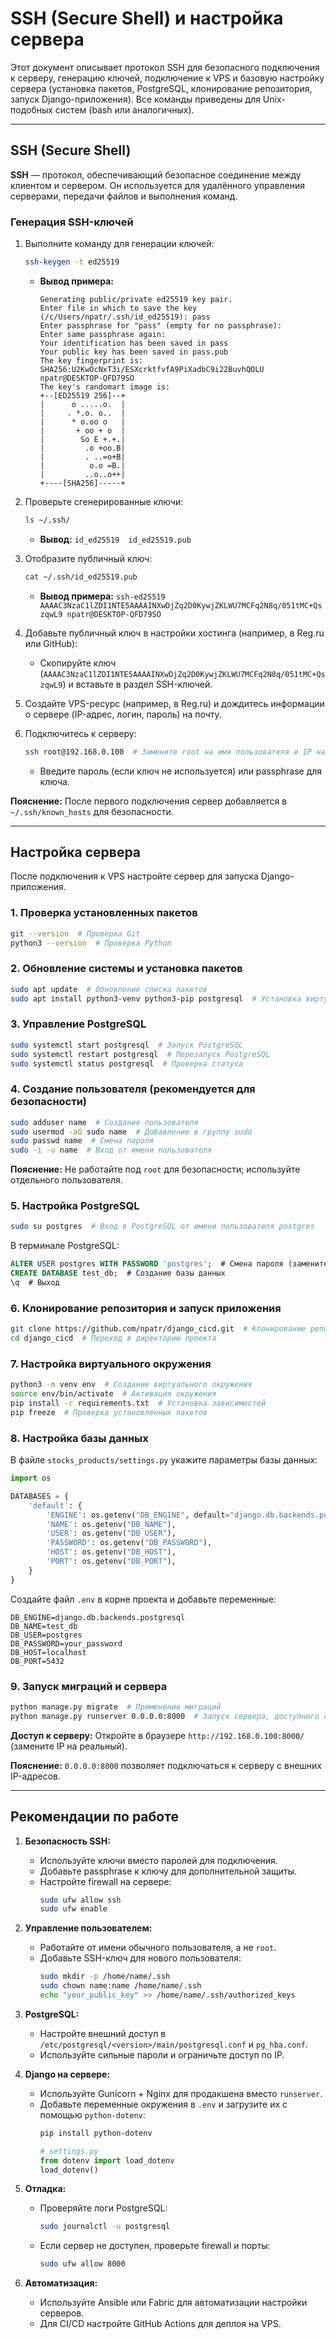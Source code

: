 # SSH (Secure Shell) и настройка сервера

Этот документ описывает протокол SSH для безопасного подключения к серверу, генерацию ключей, подключение к VPS и базовую настройку сервера (установка пакетов, PostgreSQL, клонирование репозитория, запуск Django-приложения). Все команды приведены для Unix-подобных систем (bash или аналогичных).

---

## SSH (Secure Shell)

**SSH** — протокол, обеспечивающий безопасное соединение между клиентом и сервером. Он используется для удалённого управления серверами, передачи файлов и выполнения команд.

### Генерация SSH-ключей

1. Выполните команду для генерации ключей:
   ```bash
   ssh-keygen -t ed25519
   ```
   - **Вывод примера:**
     ```
     Generating public/private ed25519 key pair.
     Enter file in which to save the key (/c/Users/npatr/.ssh/id_ed25519): pass
     Enter passphrase for "pass" (empty for no passphrase):
     Enter same passphrase again:
     Your identification has been saved in pass
     Your public key has been saved in pass.pub
     The key fingerprint is:
     SHA256:U2KwOcNxT3i/ESXcrktfvfA9PiXadbC9i22BuvhQOLU npatr@DESKTOP-QFD79SO
     The key's randomart image is:
     +--[ED25519 256]--+
     |      o .....o.  |
     |     . *.o. o..  |
     |      * o.oo o   |
     |       + oo + o  |
     |        So E +.+.|
     |         .o +oo.B|
     |         . ..=o+B|
     |          o.o =B.|
     |         ..o..o++|
     +----[SHA256]-----+
     ```

2. Проверьте сгенерированные ключи:
   ```bash
   ls ~/.ssh/
   ```
   - **Вывод:** `id_ed25519  id_ed25519.pub`

3. Отобразите публичный ключ:
   ```bash
   cat ~/.ssh/id_ed25519.pub
   ```
   - **Вывод примера:** `ssh-ed25519 AAAAC3NzaC1lZDI1NTE5AAAAINXwDjZq2D0KywjZKLWU7MCFq2N8q/051tMC+QszqwL9 npatr@DESKTOP-QFD79SO`

4. Добавьте публичный ключ в настройки хостинга (например, в Reg.ru или GitHub):
   - Скопируйте ключ (`AAAAC3NzaC1lZDI1NTE5AAAAINXwDjZq2D0KywjZKLWU7MCFq2N8q/051tMC+QszqwL9`) и вставьте в раздел SSH-ключей.

5. Создайте VPS-ресурс (например, в Reg.ru) и дождитесь информации о сервере (IP-адрес, логин, пароль) на почту.

6. Подключитесь к серверу:
   ```bash
   ssh root@192.168.0.100  # Замените root на имя пользователя и IP на реальный
   ```
   - Введите пароль (если ключ не используется) или passphrase для ключа.

**Пояснение:** После первого подключения сервер добавляется в `~/.ssh/known_hosts` для безопасности.

---

## Настройка сервера

После подключения к VPS настройте сервер для запуска Django-приложения.

### 1. Проверка установленных пакетов
```bash
git --version  # Проверка Git
python3 --version  # Проверка Python
```

### 2. Обновление системы и установка пакетов
```bash
sudo apt update  # Обновление списка пакетов
sudo apt install python3-venv python3-pip postgresql  # Установка виртуального окружения, pip и PostgreSQL
```

### 3. Управление PostgreSQL
```bash
sudo systemctl start postgresql  # Запуск PostgreSQL
sudo systemctl restart postgresql  # Перезапуск PostgreSQL
sudo systemctl status postgresql  # Проверка статуса
```

### 4. Создание пользователя (рекомендуется для безопасности)
```bash
sudo adduser name  # Создание пользователя
sudo usermod -aG sudo name  # Добавление в группу sudo
sudo passwd name  # Смена пароля
sudo -i -u name  # Вход от имени пользователя
```

**Пояснение:** Не работайте под `root` для безопасности; используйте отдельного пользователя.

### 5. Настройка PostgreSQL
```bash
sudo su postgres  # Вход в PostgreSQL от имени пользователя postgres
```
В терминале PostgreSQL:
```sql
ALTER USER postgres WITH PASSWORD 'postgres';  # Смена пароля (замените 'postgres' на реальный)
CREATE DATABASE test_db;  # Создание базы данных
\q  # Выход
```

### 6. Клонирование репозитория и запуск приложения
```bash
git clone https://github.com/npatr/django_cicd.git  # Клонирование репозитория
cd django_cicd  # Переход в директорию проекта
```

### 7. Настройка виртуального окружения
```bash
python3 -m venv env  # Создание виртуального окружения
source env/bin/activate  # Активация окружения
pip install -r requirements.txt  # Установка зависимостей
pip freeze  # Проверка установленных пакетов
```

### 8. Настройка базы данных
В файле `stocks_products/settings.py` укажите параметры базы данных:
```python
import os

DATABASES = {
    'default': {
        'ENGINE': os.getenv("DB_ENGINE", default="django.db.backends.postgresql"),
        'NAME': os.getenv("DB_NAME"),
        'USER': os.getenv("DB_USER"),
        'PASSWORD': os.getenv("DB_PASSWORD"),
        'HOST': os.getenv("DB_HOST"),
        'PORT': os.getenv("DB_PORT"),
    }
}
```

Создайте файл `.env` в корне проекта и добавьте переменные:
```env
DB_ENGINE=django.db.backends.postgresql
DB_NAME=test_db
DB_USER=postgres
DB_PASSWORD=your_password
DB_HOST=localhost
DB_PORT=5432
```

### 9. Запуск миграций и сервера
```bash
python manage.py migrate  # Применение миграций
python manage.py runserver 0.0.0.0:8000  # Запуск сервера, доступного с любого IP
```

**Доступ к серверу:** Откройте в браузере `http://192.168.0.100:8000/` (замените IP на реальный).

**Пояснение:** `0.0.0.0:8000` позволяет подключаться к серверу с внешних IP-адресов.

---

## Рекомендации по работе

1. **Безопасность SSH:**
   - Используйте ключи вместо паролей для подключения.
   - Добавьте passphrase к ключу для дополнительной защиты.
   - Настройте firewall на сервере:
     ```bash
     sudo ufw allow ssh
     sudo ufw enable
     ```

2. **Управление пользователем:**
   - Работайте от имени обычного пользователя, а не `root`.
   - Добавьте SSH-ключ для нового пользователя:
     ```bash
     sudo mkdir -p /home/name/.ssh
     sudo chown name:name /home/name/.ssh
     echo "your_public_key" >> /home/name/.ssh/authorized_keys
     ```

3. **PostgreSQL:**
   - Настройте внешний доступ в `/etc/postgresql/<version>/main/postgresql.conf` и `pg_hba.conf`.
   - Используйте сильные пароли и ограничьте доступ по IP.

4. **Django на сервере:**
   - Используйте Gunicorn + Nginx для продакшена вместо `runserver`.
   - Добавьте переменные окружения в `.env` и загрузите их с помощью `python-dotenv`:
     ```powershell
     pip install python-dotenv
     ```
     ```python
     # settings.py
     from dotenv import load_dotenv
     load_dotenv()
     ```

5. **Отладка:**
   - Проверяйте логи PostgreSQL:
     ```bash
     sudo journalctl -u postgresql
     ```
   - Если сервер не доступен, проверьте firewall и порты:
     ```bash
     sudo ufw allow 8000
     ```

6. **Автоматизация:**
   - Используйте Ansible или Fabric для автоматизации настройки серверов.
   - Для CI/CD настройте GitHub Actions для деплоя на VPS.